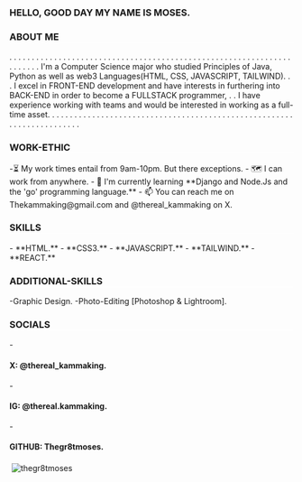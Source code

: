<h3>HELLO, GOOD DAY MY NAME IS MOSES.</h3>

<h3 style="text-align: left; border-bottom: 1px solid white; ">ABOUT ME</h3>
. . . . . . . . . . . . . . . . . . . . . . . . . . . . . . . . . . . . . . . . . . . . . . . . . . . . . . . . . . . . . . . . . .  .
.                                                                                                                                    .
.  I'm a Computer Science major who studied Principles of Java, Python as well as web3 Languages(HTML, CSS, JAVASCRIPT, TAILWIND).   .
.  I excel in FRONT-END development and have interests in furthering into BACK-END in order to become a FULLSTACK programmer,        .
.  I have experience working with teams and would be interested in working as a full-time asset.                                     .
.                                                                                                                                    .
. . . . . . . . . . . . . . . . . . . . . . . . . . . . . . . . . . . . . . . . . . . . . . . . . . . . . . . . . . . . . . . . . .  .


<h3 style="text-align: left; border-bottom: 1px solid white; ">WORK-ETHIC</h3>
-⏳ My work times entail from 9am-10pm. But there exceptions.
- 🗺️ I can work from anywhere.
- 🌱 I'm currently learning **Django and Node.Js and the 'go' programming language.**
- 📫 You can reach me on Thekammaking@gmail.com and @thereal_kammaking on X.

<h3 style="text-align: left; border-bottom: 1px solid white; ">SKILLS</h3>
- **HTML.**
- **CSS3.**
- **JAVASCRIPT.**
- **TAILWIND.**
- **REACT.**

<h3 style="text-align: left; border-bottom: 1px solid white; ">ADDITIONAL-SKILLS</h3>
-Graphic Design.
-Photo-Editing [Photoshop & Lightroom].

<h3 style="text-align: left; border-bottom: 1px solid white; ">SOCIALS</h3>
- <h4> X: @thereal_kammaking.</h4>
- <h4> IG: @thereal.kammaking.</h4>
- <h4> GITHUB: Thegr8tmoses.</h4>

<p>&nbsp;<img align="center" src="https://github-readme-stats.vercel.app/api?username=thegr8tmoses&show_icons=true&locale=en" alt="thegr8tmoses" /></p>

